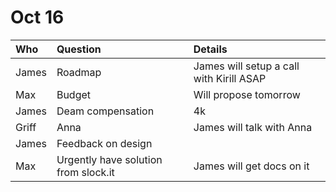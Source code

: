 # Oct 16

| Who | Question | Details |
| :--- | :--- | :--- |
| James | Roadmap | James will setup a call with Kirill ASAP |
| Max | Budget | Will propose tomorrow |
| James | Deam compensation | 4k |
| Griff | Anna | James will talk with Anna |
| James | Feedback on design |  |
| Max | Urgently have solution from slock.it | James will get docs on it |

